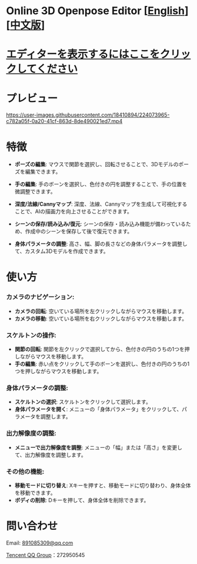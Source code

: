 # Online 3D Openpose Editor [[English](README.md)] [[中文版](README-zh.md)]
# [エディターを表示するにはここをクリックしてください](https://zhuyu1997.github.io/open-pose-editor/)
# プレビュー
https://user-images.githubusercontent.com/18410894/224073965-c782a05f-0a20-41cf-863d-8de490021ed7.mp4
# 特徴

- **ポーズの編集**: マウスで関節を選択し、回転させることで、3Dモデルのポーズを編集できます。

- **手の編集**: 手のボーンを選択し、色付きの円を調整することで、手の位置を微調整できます。

- **深度/法線/Cannyマップ**: 深度、法線、Cannyマップを生成して可視化することで、AIの描画力を向上させることができます。

- **シーンの保存/読み込み/復元**: シーンの保存・読み込み機能が備わっているため、作成中のシーンを保存して後で復元できます。

- **身体パラメータの調整**: 高さ、幅、脚の長さなどの身体パラメータを調整して、カスタム3Dモデルを作成できます。
# 使い方
### カメラのナビゲーション:
- **カメラの回転**: 空いている場所を左クリックしながらマウスを移動します。
- **カメラの移動**: 空いている場所を右クリックしながらマウスを移動します。

### スケルトンの操作:
- **関節の回転**: 関節を左クリックで選択してから、色付きの円のうちの1つを押しながらマウスを移動します。
- **手の編集**: 赤い点をクリックして手のボーンを選択し、色付きの円のうちの1つを押しながらマウスを移動します。
### 身体パラメータの調整:
- **スケルトンの選択**: スケルトンをクリックして選択します。
- **身体パラメータを開く**: メニューの「身体パラメータ」をクリックして、パラメータを調整します。
### 出力解像度の調整:
- **メニューで出力解像度を調整**: メニューの「幅」または「高さ」を変更して、出力解像度を調整します。
### その他の機能:
- **移動モードに切り替え**: Xキーを押すと、移動モードに切り替わり、身体全体を移動できます。
- **ボディの削除**: Dキーを押して、身体全体を削除できます。
# 問い合わせ
Email: 891085309@qq.com

[Tencent QQ Group](https://jq.qq.com/?_wv=1027&k=N6j4nigd)：272950545
